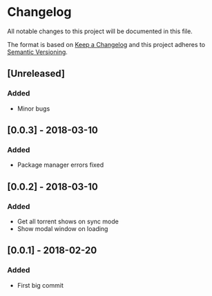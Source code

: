 # Changelog

All notable changes to this project will be documented in this file.

The format is based on [Keep a Changelog](http://keepachangelog.com/en/1.0.0/)
and this project adheres to [Semantic Versioning](http://semver.org/spec/v2.0.0.html).

## [Unreleased]

### Added

- Minor bugs

## [0.0.3] - 2018-03-10

### Added

- Package manager errors fixed 

## [0.0.2] - 2018-03-10

### Added

- Get all torrent shows on sync mode
- Show modal window on loading

## [0.0.1] - 2018-02-20

### Added

- First big commit